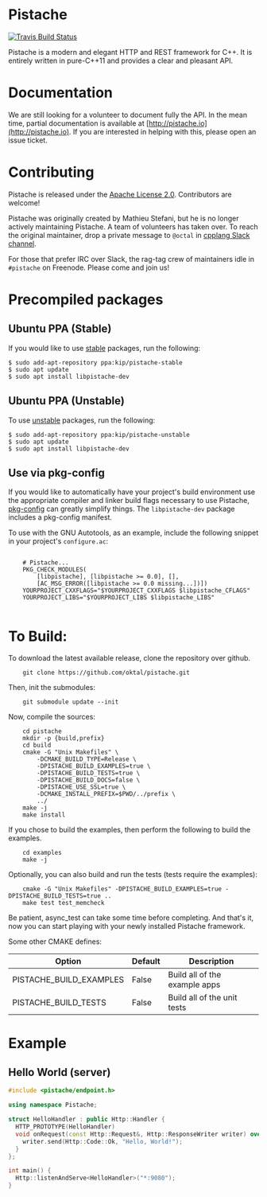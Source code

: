 # Pistache

[![Travis Build Status](https://travis-ci.org/oktal/pistache.svg?branch=master)](https://travis-ci.org/oktal/pistache)

Pistache is a modern and elegant HTTP and REST framework for C++. It is entirely written in pure-C++11 and provides a clear and pleasant API. 

# Documentation

We are still looking for a volunteer to document fully the API. In the mean time, partial documentation is available at [http://pistache.io](http://pistache.io). If you are interested in helping with this, please open an issue ticket.

# Contributing

Pistache is released under the [Apache License 2.0](https://www.apache.org/licenses/LICENSE-2.0). Contributors are welcome!

Pistache was originally created by Mathieu Stefani, but he is no longer actively maintaining Pistache. A team of volunteers has taken over. To reach the original
maintainer, drop a private message to `@octal` in [cpplang Slack channel](https://cpplang.now.sh/).

For those that prefer IRC over Slack, the rag-tag crew of maintainers idle in `#pistache` on Freenode. Please come and join us!

# Precompiled packages

## Ubuntu PPA (Stable)
If you would like to use [stable](https://launchpad.net/%7Ekip/+archive/ubuntu/pistache-stable) packages, run the following:

```console
$ sudo add-apt-repository ppa:kip/pistache-stable
$ sudo apt update
$ sudo apt install libpistache-dev
```

## Ubuntu PPA (Unstable)
To use [unstable](https://launchpad.net/%7Ekip/+archive/ubuntu/pistache-unstable) packages, run the following:

```console
$ sudo add-apt-repository ppa:kip/pistache-unstable
$ sudo apt update
$ sudo apt install libpistache-dev
```

## Use via pkg-config

If you would like to automatically have your project's build environment use the appropriate compiler and linker build flags necessary to use Pistache, [pkg-config](https://www.freedesktop.org/wiki/Software/pkg-config/) can greatly simplify things. The `libpistache-dev` package includes a pkg-config manifest.

To use with the GNU Autotools, as an example, include the following snippet in your project's `configure.ac`:

```

    # Pistache...
    PKG_CHECK_MODULES(
        [libpistache], [libpistache >= 0.0], [],
        [AC_MSG_ERROR([libpistache >= 0.0 missing...])])
    YOURPROJECT_CXXFLAGS="$YOURPROJECT_CXXFLAGS $libpistache_CFLAGS"
    YOURPROJECT_LIBS="$YOURPROJECT_LIBS $libpistache_LIBS"
    
```

# To Build:

To download the latest available release, clone the repository over github.

```console
    git clone https://github.com/oktal/pistache.git
```

Then, init the submodules:

```console
    git submodule update --init
```

Now, compile the sources:

```console
    cd pistache
    mkdir -p {build,prefix}
    cd build
    cmake -G "Unix Makefiles" \
        -DCMAKE_BUILD_TYPE=Release \
        -DPISTACHE_BUILD_EXAMPLES=true \
        -DPISTACHE_BUILD_TESTS=true \
        -DPISTACHE_BUILD_DOCS=false \
        -DPISTACHE_USE_SSL=true \
        -DCMAKE_INSTALL_PREFIX=$PWD/../prefix \
        ../
    make -j
    make install
```

If you chose to build the examples, then perform the following to build the examples.
```console
    cd examples
    make -j
```

Optionally, you can also build and run the tests (tests require the examples):

```console
    cmake -G "Unix Makefiles" -DPISTACHE_BUILD_EXAMPLES=true -DPISTACHE_BUILD_TESTS=true ..
    make test test_memcheck
```

Be patient, async_test can take some time before completing. And that's it, now you can start playing with your newly installed Pistache framework.

Some other CMAKE defines:

| Option                    | Default     | Description                                                 |
|---------------------------|-------------|-------------------------------------------------------------|
| PISTACHE_BUILD_EXAMPLES   | False       | Build all of the example apps                               |
| PISTACHE_BUILD_TESTS      | False       | Build all of the unit tests                                 |

# Example

## Hello World (server)

```cpp
#include <pistache/endpoint.h>

using namespace Pistache;

struct HelloHandler : public Http::Handler {
  HTTP_PROTOTYPE(HelloHandler)
  void onRequest(const Http::Request&, Http::ResponseWriter writer) override{
    writer.send(Http::Code::Ok, "Hello, World!");
  }
};

int main() {
  Http::listenAndServe<HelloHandler>("*:9080");
}
```
